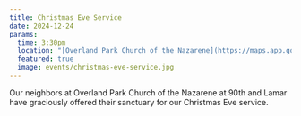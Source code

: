 ```yaml
---
title: Christmas Eve Service
date: 2024-12-24
params:
  time: 3:30pm
  location: "[Overland Park Church of the Nazarene](https://maps.app.goo.gl/8JSpnLGREJ7VyhJG6)"
  featured: true
  image: events/christmas-eve-service.jpg
---
```


Our neighbors at Overland Park Church of the Nazarene at 90th and Lamar have graciously offered their sanctuary for our Christmas Eve service.
